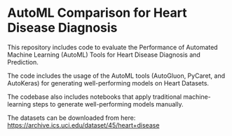 # AutoML Comparison for Heart Disease Diagnosis
This repository includes code to evaluate the Performance of Automated Machine Learning (AutoML) Tools for Heart Disease Diagnosis and Prediction.

The code includes the usage of the AutoML tools (AutoGluon, PyCaret, and AutoKeras) for generating well-performing models on Heart Datasets. 

The codebase also includes notebooks that apply traditional machine-learning steps to generate well-performing models manually.

The datasets can be downloaded from here: https://archive.ics.uci.edu/dataset/45/heart+disease

